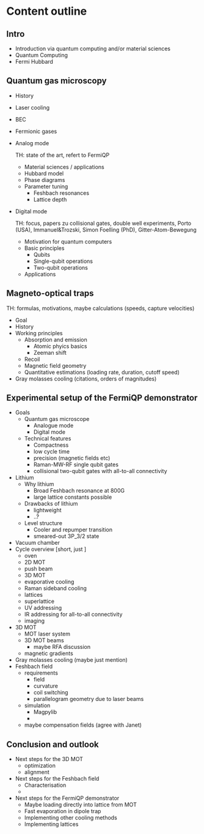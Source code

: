 # Content outline

## Intro
- Introduction via quantum computing and/or material sciences
- Quantum Computing
- Fermi Hubbard

## Quantum gas microscopy
- History
- Laser cooling
- BEC
- Fermionic gases

- Analog mode

    TH: state of the art, refert to FermiQP
    - Material sciences / applications
    - Hubbard model
    - Phase diagrams
    - Parameter tuning
        - Feshbach resonances
        - Lattice depth


- Digital mode
    
    TH: focus, papers zu collisional gates, double well experiments, Porto (USA), Immanuel&Trozski, Simon Foelling (PhD), Gitter-Atom-Bewegung

    - Motivation for quantum computers
    - Basic principles
        - Qubits
        - Single-qubit operations
        - Two-qubit operations
    - Applications


## Magneto-optical traps

TH: formulas, motivations, maybe calculations (speeds, capture velocities)

- Goal
- History
- Working principles
    - Absorption and emission
        - Atomic phyics basics
        - Zeeman shift
    - Recoil
    - Magnetic field geometry
    - Quantitative estimations (loading rate, duration, cutoff speed)
- Gray molasses cooling (citations, orders of magnitudes)


## Experimental setup of the FermiQP demonstrator

- Goals
    - Quantum gas microscope
        - Analogue mode
        - Digital mode
    - Technical features
        - Compactness
        - low cycle time
        - precision (magnetic fields etc)
        - Raman-MW-RF single qubit gates
        - collisional two-qubit gates with all-to-all connectivity
- Lithium
    - Why lithium
        - Broad Feshbach resonance at 800G
        - large lattice constants possible
    - Drawbacks of lithium
        - lightweight
        - ..?
    - Level structure
        - Cooler and repumper transition
        - smeared-out 3P_3/2 state
- Vacuum chamber
- Cycle overview [short, just ]
    - oven
    - 2D MOT
    - push beam
    - 3D MOT
    - evaporative cooling
    - Raman sideband cooling
    - lattices
    - superlattice
    - UV addressing
    - IR addressing for all-to-all connectivity
    - imaging
- 3D MOT
    - MOT laser system
    - 3D MOT beams
        - maybe RFA discussion
    - magnetic gradients
- Gray molasses cooling (maybe just mention)
- Feshbach field
    - requirements
        - field
        - curvature
        - coil switching
        - parallelogram geometry due to laser beams
    - simulation
        - Magpylib
        - 
    - maybe compensation fields (agree with Janet)


## Conclusion and outlook

- Next steps for the 3D MOT
    - optimization
    - alignment
- Next steps for the Feshbach field
    - Characterisation
    - 
- Next steps for the FermiQP demonstrator
    - Maybe loading directly into lattice from MOT
    - Fast evaporation in dipole trap
    - Implementing other cooling methods
    - Implementing lattices